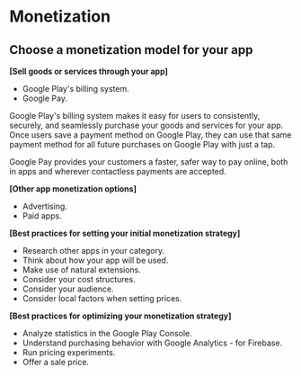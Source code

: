 # Monetization

## Choose a monetization model for your app

**[Sell goods or services through your app]**

- Google Play's billing system.
- Google Pay.

Google Play's billing system makes it easy for users to consistently, securely, and seamlessly purchase your goods and services for your app. Once users save a payment method on Google Play, they can use that same payment method for all future purchases on Google Play with just a tap.

Google Pay provides your customers a faster, safer way to pay online, both in apps and wherever contactless payments are accepted.

**[Other app monetization options]**

- Advertising.
- Paid apps.

**[Best practices for setting your initial monetization strategy]**

- Research other apps in your category.
- Think about how your app will be used.
- Make use of natural extensions.
- Consider your cost structures.
- Consider your audience.
- Consider local factors when setting prices.

**[Best practices for optimizing your monetization strategy]**

- Analyze statistics in the Google Play Console.
- Understand purchasing behavior with Google Analytics - for Firebase.
- Run pricing experiments.
- Offer a sale price.